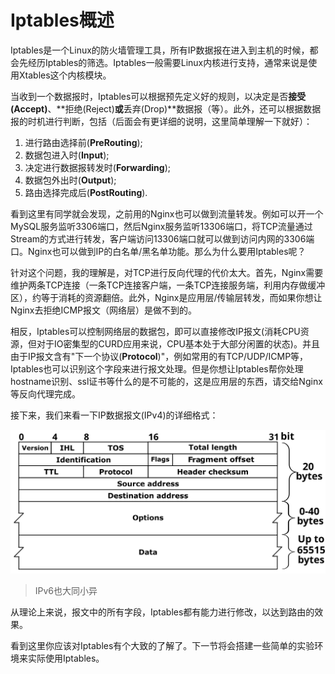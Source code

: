 # Iptables概述

Iptables是一个Linux的防火墙管理工具，所有IP数据报在进入到主机的时候，都会先经历Iptables的筛选。Iptables一般需要Linux内核进行支持，通常来说是使用Xtables这个内核模块。

当收到一个数据报时，Iptables可以根据预先定义好的规则，以决定是否**接受(Accept)**、**拒绝(Reject)**或**丢弃(Drop)**数据报（等）。此外，还可以根据数据报的时机进行判断，包括（后面会有更详细的说明，这里简单理解一下就好）：
1. 进行路由选择前(**PreRouting**);
2. 数据包进入时(**Input**);
3. 决定进行数据报转发时(**Forwarding**);
4. 数据包外出时(**Output**);
5. 路由选择完成后(**PostRouting**).

看到这里有同学就会发现，之前用的Nginx也可以做到流量转发。例如可以开一个MySQL服务监听3306端口，然后Nginx服务监听13306端口，将TCP流量通过Stream的方式进行转发，客户端访问13306端口就可以做到访问内网的3306端口。Nginx也可以做到IP的白名单/黑名单功能。那么为什么要用Iptables呢？

针对这个问题，我的理解是，对TCP进行反向代理的代价太大。首先，Nginx需要维护两条TCP连接（一条TCP连接客户端，一条TCP连接服务端，利用内存做缓冲区），约等于消耗的资源翻倍。此外，Nginx是应用层/传输层转发，而如果你想让Nginx去拒绝ICMP报文（网络层）是做不到的。

相反，Iptables可以控制网络层的数据包，即可以直接修改IP报文(消耗CPU资源，但对于IO密集型的CURD应用来说，CPU基本处于大部分闲置的状态)。并且由于IP报文含有"下一个协议(**Protocol**)"，例如常用的有TCP/UDP/ICMP等，Iptables也可以识别这个字段来进行报文处理。但是你想让Iptables帮你处理hostname识别、ssl证书等什么的是不可能的，这是应用层的东西，请交给Nginx等反向代理完成。

接下来，我们来看一下IP数据报文(IPv4)的详细格式：

![IPv4数据报文](./images/IPv4_Packet-en.svg)

> IPv6也大同小异

从理论上来说，报文中的所有字段，Iptables都有能力进行修改，以达到路由的效果。

看到这里你应该对Iptables有个大致的了解了。下一节将会搭建一些简单的实验环境来实际使用Iptables。
